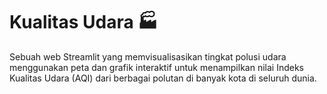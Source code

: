 # Kualitas Udara 🏭
Sebuah web Streamlit yang memvisualisasikan tingkat polusi udara menggunakan peta dan grafik interaktif untuk menampilkan nilai Indeks Kualitas Udara (AQI) dari berbagai polutan di banyak kota di seluruh dunia.

